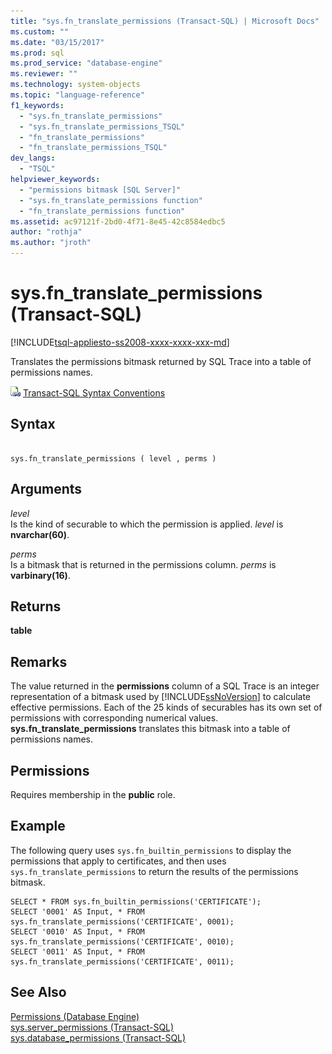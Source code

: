 ```yaml
---
title: "sys.fn_translate_permissions (Transact-SQL) | Microsoft Docs"
ms.custom: ""
ms.date: "03/15/2017"
ms.prod: sql
ms.prod_service: "database-engine"
ms.reviewer: ""
ms.technology: system-objects
ms.topic: "language-reference"
f1_keywords: 
  - "sys.fn_translate_permissions"
  - "sys.fn_translate_permissions_TSQL"
  - "fn_translate_permissions"
  - "fn_translate_permissions_TSQL"
dev_langs: 
  - "TSQL"
helpviewer_keywords: 
  - "permissions bitmask [SQL Server]"
  - "sys.fn_translate_permissions function"
  - "fn_translate_permissions function"
ms.assetid: ac97121f-2bd0-4f71-8e45-42c8584edbc5
author: "rothja"
ms.author: "jroth"
---
```

# sys.fn_translate_permissions (Transact-SQL)
[!INCLUDE[tsql-appliesto-ss2008-xxxx-xxxx-xxx-md](../../includes/tsql-appliesto-ss2008-xxxx-xxxx-xxx-md.md)]

  Translates the permissions bitmask returned by SQL Trace into a table of permissions names.  
  
 ![Topic link icon](../../database-engine/configure-windows/media/topic-link.gif "Topic link icon") [Transact-SQL Syntax Conventions](../../t-sql/language-elements/transact-sql-syntax-conventions-transact-sql.md)  
  
## Syntax  
  
```  
  
sys.fn_translate_permissions ( level , perms )  
```  
  
## Arguments  
 *level*  
 Is the kind of securable to which the permission is applied. *level* is **nvarchar(60)**.  
  
 *perms*  
 Is a bitmask that is returned in the permissions column. *perms* is **varbinary(16)**.  
  
## Returns  
 **table**  
  
## Remarks  
 The value returned in the **permissions** column of a SQL Trace is an integer representation of a bitmask used by [!INCLUDE[ssNoVersion](../../includes/ssnoversion-md.md)] to calculate effective permissions. Each of the 25 kinds of securables has its own set of permissions with corresponding numerical values. **sys.fn_translate_permissions** translates this bitmask into a table of permissions names.  
  
## Permissions  
 Requires membership in the **public** role.  
  
## Example  
 The following query uses `sys.fn_builtin_permissions` to display the permissions that apply to certificates, and then uses `sys.fn_translate_permissions` to return the results of the permissions bitmask.  
  
```  
SELECT * FROM sys.fn_builtin_permissions('CERTIFICATE');  
SELECT '0001' AS Input, * FROM sys.fn_translate_permissions('CERTIFICATE', 0001);  
SELECT '0010' AS Input, * FROM sys.fn_translate_permissions('CERTIFICATE', 0010);  
SELECT '0011' AS Input, * FROM sys.fn_translate_permissions('CERTIFICATE', 0011);  
```  
  
## See Also  
 [Permissions &#40;Database Engine&#41;](../../relational-databases/security/permissions-database-engine.md)   
 [sys.server_permissions &#40;Transact-SQL&#41;](../../relational-databases/system-catalog-views/sys-server-permissions-transact-sql.md)   
 [sys.database_permissions &#40;Transact-SQL&#41;](../../relational-databases/system-catalog-views/sys-database-permissions-transact-sql.md)  
  
  
